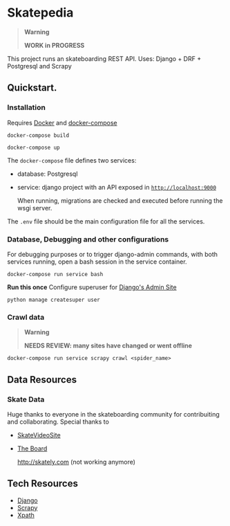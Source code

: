 # Skatepedia


> **Warning**
>
> **WORK in PROGRESS**

This project runs an skateboarding REST API.
Uses: Django + DRF + Postgresql and Scrapy

## Quickstart.

### Installation

Requires [Docker](https://www.docker.com/) and [docker-compose](https://docs.docker.com/compose/)


`docker-compose build`

`docker-compose up`

The `docker-compose` file defines two services:

- database: Postgresql

- service:  django project with an API exposed in <a href="http://localhost:9000"> `http://localhost:9000`</a>

    When running, migrations are checked and executed before running the wsgi server.

The `.env` file should be the main  configuration file for all the services.

### Database, Debugging and other configurations

For debugging purposes or to trigger django-admin commands, with both services running, open a bash session in the service container.

`docker-compose run service bash`

**Run this once**  Configure superuser for [Django's Admin Site](http://localhost:9000/admin)

`python manage createsuper user`


### Crawl data

> **Warning**
>
> **NEEDS REVIEW: many sites have changed or went offline**

`docker-compose run service scrapy crawl <spider_name>`


## Data Resources

### Skate Data

Huge thanks to everyone in the skateboarding community for contribuiting and collaborating.
Special thanks to

- [SkateVideoSite](http://www.skatevideosite.com)
- [The Board](https://theboardr.com/)

  http://skately.com (not working anymore)

## Tech Resources

- [Django](https://docs.djangoproject.com/)
- [Scrapy](https://doc.scrapy.org/)
- [Xpath](https://devhints.io/xpath)
